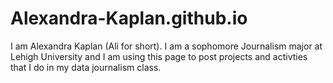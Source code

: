 # Alexandra-Kaplan.github.io
I am Alexandra Kaplan (Ali for short). I am a sophomore Journalism major at Lehigh University and I am using this page to post projects and activties that I do in my data journalism class.
